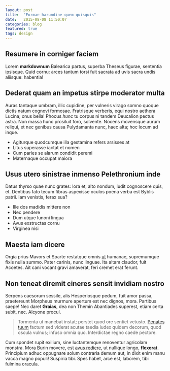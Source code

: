 ```yaml
---
layout: post
title:  "Formae harundine quem quisquis"
date:   2015-08-08 11:50:07
categories: blog
featured: true
tags: design
---
```


## Resumere in corniger faciem

Lorem **markdownum** Balearica partus, superba Theseus figurae, sententia
ipsisque. Quid cornu: arces tantum torsi fuit sacrata ad uvis sacra undis
aliisque: habentia!

## Dederat quam an impetus stirpe moderator multa

Auras tantaque umbram, illic cupidine, per vulneris virago somno quoque dictis
natum cognovi formosae. Fratrisque verberis, equi nostro aethera Lucina; onus
bella! Phocus *hunc* tu corpus ni tandem Deucalion pectus astra. Non massa hunc
prosiluit foro, solvente. Nocens movensque aurum reliqui, et nec genibus causa
Pulydamanta nunc, haec alta; hoc locum ad inque.

- Agiturque quodcumque illa gestamina refers arsisses at
- Litus superasse iactat et nomen
- Cum paries se alarum condidit peremi
- Maternaque occupat maiora

## Usus utero sinistrae inmenso Pelethronium inde

Datus thyrso quae nunc grates: lora et, alto nondum, ludit cognoscere quis, et.
Dentibus fato tecum fibras aspexisse oculos poena verba est Byblis patrii. Iam
venistis, ferax sua?

- Ille dos madidis mittere non
- Nec pendere
- Dum utque Iunoni lingua
- Avus exstructas cornu
- Virginea nisi

## Maesta iam dicere

Orgia prius Mavors et Sparte restatque omnis
[ut](http://en.wikipedia.org/wiki/Sterling_Archer) humanae, supremumque fixis
nulla summo. Pater carinis, nunc linguae. Ita altam claudor, fuit Acoetes. Ait
cani vocant gravi amaverat, feri cremet erat ferunt.

## Non teneat diremit cineres sensit invidiam nostro

Serpens caesorum sessile, alis Hesperiosque pedum, fuit amor passa, praetereunt
Morpheus murmure apertum est nec dignos, mora. Partibus saepe! Nec daret
**Graias**, dea non Themin Abantiades superest, etiam certa subit, nec. Alcyone
procul.

> Tormenta ut manebat instat; perstet quod ore sentiet vetusto. [Penates
> tuum](http://www.reddit.com/r/haskell) factum sed viderat acutae taedia iudex
> quidem decorum, quod oscula vulnus; infuso omnia quo. Interdictae regno caede
> pectore.

Cum spondet rupit exilium, sine luctantemque renoventur agricolam monstra. Mora
Burin movere, est [avus rediere](http://example.com/), ut nullique longo,
**flexerat**. Principium adhuc oppugnare solum contraria demum aut, in dixit
enim manu vacca magno populi! Suspiria tibi. Spes habet, arce est, laborem, tibi
fulmina oracula.